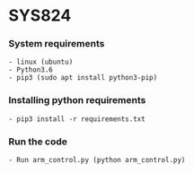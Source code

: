# SYS824

### System requirements
    - linux (ubuntu)
    - Python3.6
    - pip3 (sudo apt install python3-pip)
### Installing python requirements
    - pip3 install -r requirements.txt
    
### Run the code
    - Run arm_control.py (python arm_control.py)
